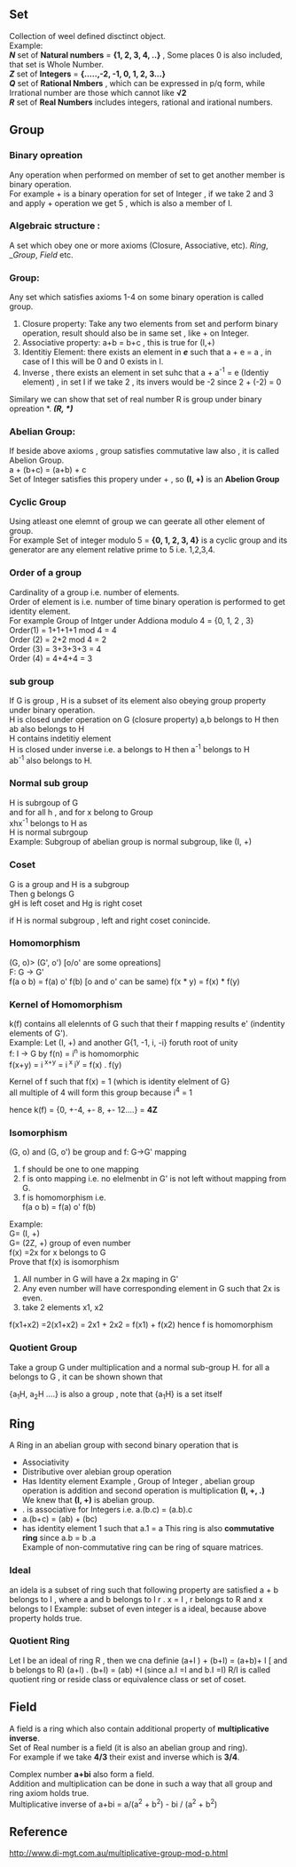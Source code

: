 ## Set
Collection of weel defined disctinct object.<br />
Example:<br />
_**N**_ set of **Natural numbers** = **{1, 2, 3, 4, ..}** , Some places 0 is also included, that set is Whole Number.<br />
_**Z**_ set of **Integers** = **{.....,-2, -1, 0, 1, 2, 3...}**<br />
_**Q**_ set of **Rational Nmbers** , which can be expressed in p/q form, while Irrational number are those which cannot like **√2**<br />
_**R**_ set of **Real Numbers** includes integers, rational and irational numbers.

## Group

### Binary opreation
Any operation when performed on member of set to get another member is binary operation.<br />
For example + is a binary operation for set of Integer , if we take 2 and 3 and apply + operation we get 5 , which is also a member of I.<br />

### Algebraic structure : 
A set which obey one or more axioms (Closure, Associative, etc). _Ring_, __Group_, _Field_ etc.<br />
### Group: 
Any set which satisfies axioms 1-4 on some binary operation is called group.<br />

1. Closure property: Take any two elements from set and perform binary operation, result should also be in same set , like + on Integer.<br />
2. Associative property: a+b = b+c , this is true for (I,+)
3. Identitiy Element: there exists an element in _**e**_ such that a + e = a , in case of I this will be 0 and 0 exists in I.
4. Inverse , there exists an element in set suhc that a + a<sup>-1</sup> = e (Identiy element) , in set I if we take 2 , its invers would be -2 since
2 + (-2) = 0

Similary we can show that set of real number R is group under binary opreation *. _**(R, \*)**_
### Abelian Group:
If beside above axioms , group satisfies commutative law also , it is called Abelion Group.<br />
a + (b+c) = (a+b) + c <br />
Set of Integer satisfies this propery under + , so **(I, +)** is an **Abelion Group**
### Cyclic Group
Using atleast one elemnt of group we can geerate all other element of group.<br />
For example Set of integer modulo 5 = **{0, 1, 2, 3, 4}** is a cyclic group  and its generator are any element relative prime to 5 i.e. 1,2,3,4.<br />

### Order of a group
Cardinality of a group i.e. number of elements.<br />
Order of element is i.e. number of time binary operation is performed to get identity element.<br />
For example Group of Intger under Addiona modulo 4 = {0, 1, 2 , 3}<br />
Order(1) = 1+1+1+1 mod 4 = 4<br />
Order (2) = 2+2 mod 4 = 2<br />
Order (3) = 3+3+3+3 = 4<br />
Order (4) = 4+4+4 = 3<br />

### sub group
If G is group , H is a subset of its element also obeying group property under binary operation.<br />
H is closed under operation on G (closure property) a,b belongs to H then ab also belongs to H<br />
H contains indetitiy element <br />
H is closed under inverse i.e. a belongs to H then a<sup>-1</sup> belongs to H<br />
ab<sup>-1</sup> also belongs to H.<br />

### Normal sub group
H is subrgoup of G<br />
and for all h , and for x belong to Group<br />
xhx<sup>-1</sup> belongs to H as<br />
H is normal subrgoup<br />
Example: Subgroup of abelian group is normal subgroup, like (I, +)<br />

### Coset
G is a group and H is a subgroup <br />
Then g belongs G <br />
gH is left coset and Hg is right coset <br />

if H is normal subgroup , left and right coset conincide.

### Homomorphism
(G, o)>  (G', o')  [o/o' are some opreations]<br />
F: G -> G'<br />
f(a o b) = f(a) o' f(b) [o and o' can be same) f(x * y) = f(x) * f(y)<br />

### Kernel of Homomorphism
k(f) contains all elelennts of G such that their f mapping results e' (indentity elements of G').<br />
Example:
 Let (I, +) and another G{1, -1, i, -i}  foruth root of unity <br/>
 f: I -> G  by f(n) = i<sup>n</sup> is homomorphic<br/>
 f(x+y) = i<sup> x+y</sup> = i<sup> x </sup> i<sup>y</sup> = f(x) . f(y) <br/>
 
 Kernel of f such that f(x) = 1 (which is identity elelment of G}<br/>
 all multiple of 4 will form this group because i<sup>4</sup> = 1<br/>
 
 hence k(f) = {0, +-4, +- 8, +- 12....} = **4Z** <br/>
 
### Isomorphism
(G, o) and (G, o') be group and f: G->G' mapping
1. f should be one to one mapping 
2. f is onto mapping i.e. no elelmenbt in G' is not left without mapping from G.
3. f is homomorphism i.e.<br />
   f(a o b) = f(a) o' f(b)<br />

Example:<br />
G= (I, +)<br />
G= (2Z, +) group of even number<br />
f(x) =2x for x belongs to G<br />
Prove that f(x) is isomorphism<br />

1. All number in G will have a 2x maping in G'
2. Any even number will have corresponding element in G such that 2x is even.
3. take 2 elements x1, x2<br />

f(x1+x2) =2(x1+x2) = 2x1 + 2x2 = f(x1) + f(x2) hence f is homomorphism<br />

### Quotient Group

Take a group G under multiplication and a normal sub-group H.
for all a belongs to G , it can be shown shown that 

{a<sub>1</sub>H, a<sub>2</sub>H ....} is also a group , note that {a<sub>1</sub>H} is a set itself

## Ring
A Ring in an abelian group with second binary operation that is<br />
- Associativity 
- Distributive over alebian group operation
- Has Identity element
Example , Group of Integer , abelian group operation is addition and second operation is multiplication
**(I, +, .)**<br />
We knew that **(I, +)** is abelian group.<br />
- . is associative for Integers i.e. a.(b.c) = (a.b).c
- a.(b+c) = (ab) + (bc)
- has identity element 1 such that a.1 = a
This ring is also **commutative ring** since a.b = b .a<br />
Example of non-commutative ring can be ring of square matrices.<br />

### Ideal
an idela is a subset of ring such that following property are satisfied
a + b belongs to I , where a and b belongs to I
r . x = I , r belongs to R and x belongs to I
Example: subset of even integer is a ideal, because above property holds true.

### Quotient Ring
Let I be an ideal of ring R , then we cna definie
(a+I ) + (b+I) = (a+b)+ I  [ and b belongs to R)
(a+I) . (b+I) = (ab) +I (since a.I =I and b.I =I)
R/I is called quotient ring or reside class or equivalence class or set of coset. <br/>

## Field
A field is a ring which also contain additional property of **multiplicative inverse**.<br />
Set of Real number is a field (it is also an abelian group and ring).<br />
For example if we take **4/3** their exist and inverse which is **3/4**.<br />

Complex number **a+bi** also form a field.<br />
Addition and multiplication can be done in such a way that all group and ring axiom holds true.<br />
Multiplicative inverse of a+bi = a/(a<sup>2</sup> + b<sup>2</sup>) - bi / (a<sup>2</sup> + b<sup>2</sup>)<br />


## Reference
http://www.di-mgt.com.au/multiplicative-group-mod-p.html
